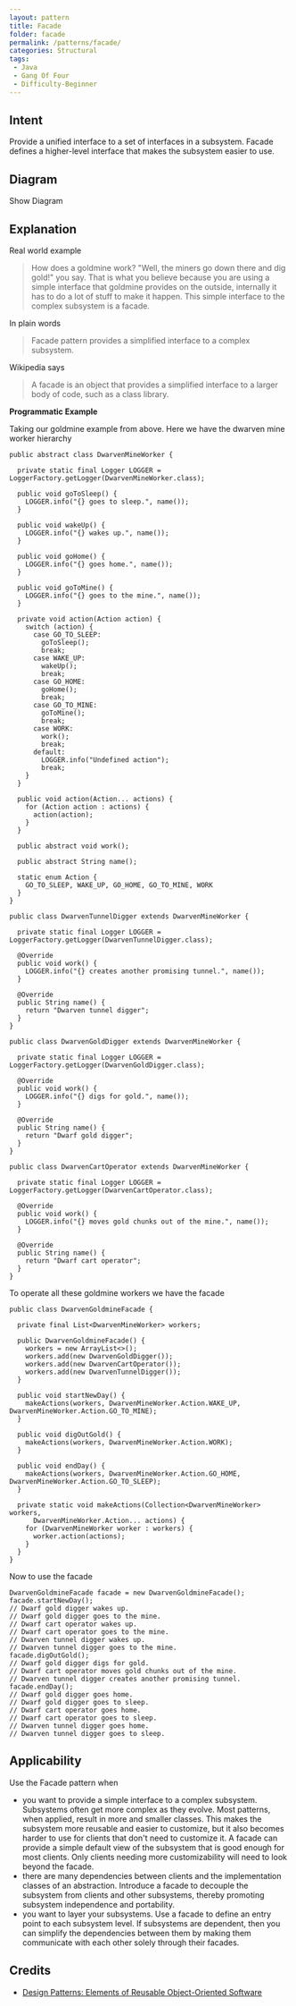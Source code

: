 ```yaml
---
layout: pattern
title: Facade
folder: facade
permalink: /patterns/facade/
categories: Structural
tags:
 - Java
 - Gang Of Four
 - Difficulty-Beginner
---
```


## Intent
Provide a unified interface to a set of interfaces in a subsystem.
Facade defines a higher-level interface that makes the subsystem easier to use.

## Diagram
Show Diagram

## Explanation

Real world example

> How does a goldmine work? "Well, the miners go down there and dig gold!" you say. That is what you believe because you are using a simple interface that goldmine provides on the outside, internally it has to do a lot of stuff to make it happen. This simple interface to the complex subsystem is a facade.

In plain words

> Facade pattern provides a simplified interface to a complex subsystem.

Wikipedia says

> A facade is an object that provides a simplified interface to a larger body of code, such as a class library.

**Programmatic Example**

Taking our goldmine example from above. Here we have the dwarven mine worker hierarchy

```
public abstract class DwarvenMineWorker {

  private static final Logger LOGGER = LoggerFactory.getLogger(DwarvenMineWorker.class);

  public void goToSleep() {
    LOGGER.info("{} goes to sleep.", name());
  }

  public void wakeUp() {
    LOGGER.info("{} wakes up.", name());
  }

  public void goHome() {
    LOGGER.info("{} goes home.", name());
  }

  public void goToMine() {
    LOGGER.info("{} goes to the mine.", name());
  }

  private void action(Action action) {
    switch (action) {
      case GO_TO_SLEEP:
        goToSleep();
        break;
      case WAKE_UP:
        wakeUp();
        break;
      case GO_HOME:
        goHome();
        break;
      case GO_TO_MINE:
        goToMine();
        break;
      case WORK:
        work();
        break;
      default:
        LOGGER.info("Undefined action");
        break;
    }
  }

  public void action(Action... actions) {
    for (Action action : actions) {
      action(action);
    }
  }

  public abstract void work();

  public abstract String name();

  static enum Action {
    GO_TO_SLEEP, WAKE_UP, GO_HOME, GO_TO_MINE, WORK
  }
}

public class DwarvenTunnelDigger extends DwarvenMineWorker {

  private static final Logger LOGGER = LoggerFactory.getLogger(DwarvenTunnelDigger.class);

  @Override
  public void work() {
    LOGGER.info("{} creates another promising tunnel.", name());
  }

  @Override
  public String name() {
    return "Dwarven tunnel digger";
  }
}

public class DwarvenGoldDigger extends DwarvenMineWorker {

  private static final Logger LOGGER = LoggerFactory.getLogger(DwarvenGoldDigger.class);

  @Override
  public void work() {
    LOGGER.info("{} digs for gold.", name());
  }

  @Override
  public String name() {
    return "Dwarf gold digger";
  }
}

public class DwarvenCartOperator extends DwarvenMineWorker {

  private static final Logger LOGGER = LoggerFactory.getLogger(DwarvenCartOperator.class);

  @Override
  public void work() {
    LOGGER.info("{} moves gold chunks out of the mine.", name());
  }

  @Override
  public String name() {
    return "Dwarf cart operator";
  }
}

```

To operate all these goldmine workers we have the facade

```
public class DwarvenGoldmineFacade {

  private final List<DwarvenMineWorker> workers;

  public DwarvenGoldmineFacade() {
    workers = new ArrayList<>();
    workers.add(new DwarvenGoldDigger());
    workers.add(new DwarvenCartOperator());
    workers.add(new DwarvenTunnelDigger());
  }

  public void startNewDay() {
    makeActions(workers, DwarvenMineWorker.Action.WAKE_UP, DwarvenMineWorker.Action.GO_TO_MINE);
  }

  public void digOutGold() {
    makeActions(workers, DwarvenMineWorker.Action.WORK);
  }

  public void endDay() {
    makeActions(workers, DwarvenMineWorker.Action.GO_HOME, DwarvenMineWorker.Action.GO_TO_SLEEP);
  }

  private static void makeActions(Collection<DwarvenMineWorker> workers,
      DwarvenMineWorker.Action... actions) {
    for (DwarvenMineWorker worker : workers) {
      worker.action(actions);
    }
  }
}
```

Now to use the facade

```
DwarvenGoldmineFacade facade = new DwarvenGoldmineFacade();
facade.startNewDay();
// Dwarf gold digger wakes up.
// Dwarf gold digger goes to the mine.
// Dwarf cart operator wakes up.
// Dwarf cart operator goes to the mine.
// Dwarven tunnel digger wakes up.
// Dwarven tunnel digger goes to the mine.
facade.digOutGold();
// Dwarf gold digger digs for gold.
// Dwarf cart operator moves gold chunks out of the mine.
// Dwarven tunnel digger creates another promising tunnel.
facade.endDay();
// Dwarf gold digger goes home.
// Dwarf gold digger goes to sleep.
// Dwarf cart operator goes home.
// Dwarf cart operator goes to sleep.
// Dwarven tunnel digger goes home.
// Dwarven tunnel digger goes to sleep.
```

## Applicability
Use the Facade pattern when

* you want to provide a simple interface to a complex subsystem. Subsystems often get more complex  as they evolve. Most patterns, when applied, result in more and smaller classes. This makes the subsystem more reusable and easier to customize, but it also becomes harder to use for clients that don't need to customize it. A facade can provide a simple default view of the subsystem that is good enough for most clients. Only clients needing more customizability will need to look beyond the facade.
* there are many dependencies between clients and the implementation classes of an abstraction. Introduce a facade to decouple the subsystem from clients and other subsystems, thereby promoting subsystem independence and portability.
* you want to layer your subsystems. Use a facade to define an entry point to each subsystem level. If subsystems are dependent, then you can simplify the dependencies between them by making them communicate with each other solely through their facades.

## Credits

* [Design Patterns: Elements of Reusable Object-Oriented Software](http://www.amazon.com/Design-Patterns-Elements-Reusable-Object-Oriented/dp/0201633612)
